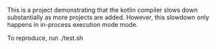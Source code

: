 This is a project demonstrating that the kotlin compiler slows down substantially as more projects are added.
However, this slowdown only happens in in-process execution mode mode.

To reproduce, run ./test.sh
